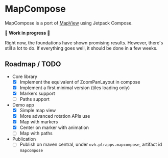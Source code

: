 # MapCompose

MapCompose is a port of [MapView](https://github.com/peterLaurence/MapView) using Jetpack Compose.

**🚧 Work in progress 🚧**

Right now, the foundations have shown promising results. However, there's still a lot to do. If
everything goes well, it should be done in a few weeks.

## Roadmap / TODO

* Core library
  * [x] Implement the equivalent of ZoomPanLayout in compose
  * [x] Implement a first minimal version (tiles loading only)
  * [x] Markers support
  * [ ] Paths support

* Demo app
  * [x] Simple map view
  * [x] More advanced rotation APIs use
  * [x] Map with markers
  * [x] Center on marker with animation
  * [ ] Map with paths

* Publication
  * [ ] Publish on maven central, under `ovh.plrapps.mapcompose`, artifact id `mapcompose`